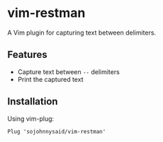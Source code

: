# vim-restman

A Vim plugin for capturing text between delimiters.

## Features

- Capture text between `--` delimiters
- Print the captured text

## Installation

Using vim-plug:

```vim
Plug 'sojohnnysaid/vim-restman'

